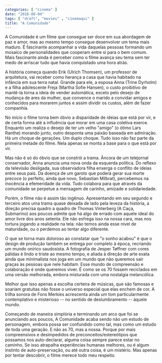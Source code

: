 ```yaml
---
categories: [ "cinema" ]
date: "2016-08-04"
tags: [ "draft", "movies" , "cinemaqui" ]
title: "A Comunidade"
---
```

A Comunidade é um filme que consegue ser doce em sua abordagem de paz
e amor, mas ao mesmo tempo consegue desenvolver um tema mais maduro. É
fascinante acompanhar a vida daquelas pessoas formando um mosaico de
personalidades que cooperam entre si para o bem comum. Mais fascinante
ainda é perceber como o filme avança seu tema sem ter medo de arriscar
tudo que havia conquistado uma hora atrás.

A história começa quando Erik (Ulrich Thomsen), um professor de
arquitetura, vai receber como herança a casa que havia habitado na
infância em sua terra natal. Grande para ele, a esposa Anna (Trine
Dyrholm) e a filha adolescente Freja (Martha Sofie Hansen), o custo
proibitivo de mantê-la torna a ideia de vender automática, exceto pelo
desejo de mudança de ares da mulher, que convence o marido a convidar
amigos e conhecidos para morarem juntos e assim dividir os custos,
além de fazer companhia.

No início o filme torna bem óbvio a disparidade de ideias que está
por vir, e de certa forma até a influência que morar em uma casa
coletiva exerce. Enquanto um realiza o desejo de ter um velho "amigo"
(o ótimo Lars Ranthe) morando junto, outro desponta uma paixão baseada
em admiração. Há um choque de gerações. Um duplo choque. Tudo isso
não faz parte da primeira metade do filme. Nela apenas se monta a base
para o que está por vir.

Mas não é só do óbvio que se constrói a trama. Âncora de
um telejornal conservador, Anna anuncia uma nova onda da esquerda
política. Do reflexo da televisão desligada, sua observadora filha
enxerga o conflito de ideias entre seus pais. Da doença de um garoto que
poderá gerar sua morte precoce (o perfeito, ainda que novo, Sebastian
Milbrat), percebemos na inocência a efemeridade da vida. Tudo colabora
para que através da comunidade se perpetue a mensagem de carinho,
amizade e solidariedade.

Porém, o filme não é assim tão ingênuo. Apresentando em seu segundo e
terceiro atos uma trama quase deixada de lado pela leveza da história,
a direção precisa quadro a quadro de Thomas Vinterberg (A Caça,
Submarino) aos poucos admite que há algo de errado com aquele ideal do
amor livre dos anos setenta. Ele não esfrega isso na nossa cara, mas
nos tortura jogando a realidade na tela: não temos ainda esse nível
de maturidade, ou o perdemos ao tentar algo diferente.

O que se torna mais doloroso ao constatar que "o sonho acabou" é
que o design de produção também se entrega por completo à época,
recriando um mundo onírico saudosista. A fotografia de Jesper Tøffner
com cores pálidas é lindo e triste ao mesmo tempo, e aliada à
direção de arte exata ainda que minimalista nos joga em um mundo que
não queremos sair graças às pessoas que nele habitam. Esse mundo de
compreensão e colaboração é onde queremos viver. É como se os 70
fossem reciclados em uma versão melhorada, embora misturada com uma
nostalgia melancólica.

Melhor que isso apenas a escolha certeira de músicas, que são famosas e
soariam gratuitas não fosse o universo especial que elas enchem de cor. A
trilha sonora de Fons Merkies acrescenta ainda um tom particularmente
contemplativo e misterioso -- no sentido de deslumbramento -- àquele
mundo.

Começando de maneira simplória e terminando um arco que foi se
anunciando aos poucos, A Comunidade acaba sendo não um estudo de
personagem, embora possa ser confundido como tal, mas como um estudo
de toda uma geração. E não as 70, mas a nossa. Porque por mais
compreensivos e desimpedidos de preconceitos/estereótipos que possamos
nos auto-declarar, alguma coisa sempre parece estar no caminho. Se
isso atrapalha experiências humanas melhores, ou é algum instinto de
auto-preservação, ou até outra coisa, é um mistério. Mas apenas
por tentar descobrir, o filme merece todo meu respeito.
